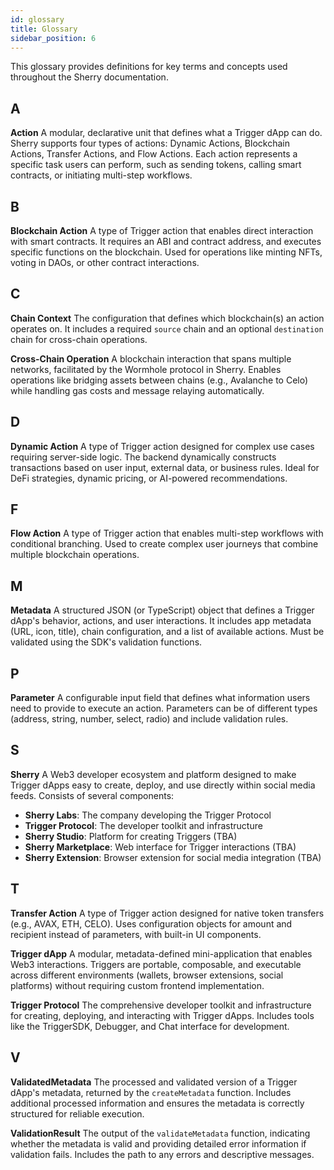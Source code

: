 ```yaml
---
id: glossary
title: Glossary
sidebar_position: 6
---
```


This glossary provides definitions for key terms and concepts used throughout the Sherry documentation.

## A

**Action**
A modular, declarative unit that defines what a Trigger dApp can do. Sherry supports four types of actions: Dynamic Actions, Blockchain Actions, Transfer Actions, and Flow Actions. Each action represents a specific task users can perform, such as sending tokens, calling smart contracts, or initiating multi-step workflows.

## B

**Blockchain Action**
A type of Trigger action that enables direct interaction with smart contracts. It requires an ABI and contract address, and executes specific functions on the blockchain. Used for operations like minting NFTs, voting in DAOs, or other contract interactions.

## C

**Chain Context**
The configuration that defines which blockchain(s) an action operates on. It includes a required `source` chain and an optional `destination` chain for cross-chain operations.

**Cross-Chain Operation**
A blockchain interaction that spans multiple networks, facilitated by the Wormhole protocol in Sherry. Enables operations like bridging assets between chains (e.g., Avalanche to Celo) while handling gas costs and message relaying automatically.

## D

**Dynamic Action**
A type of Trigger action designed for complex use cases requiring server-side logic. The backend dynamically constructs transactions based on user input, external data, or business rules. Ideal for DeFi strategies, dynamic pricing, or AI-powered recommendations.

## F

**Flow Action**
A type of Trigger action that enables multi-step workflows with conditional branching. Used to create complex user journeys that combine multiple blockchain operations.

## M

**Metadata**
A structured JSON (or TypeScript) object that defines a Trigger dApp's behavior, actions, and user interactions. It includes app metadata (URL, icon, title), chain configuration, and a list of available actions. Must be validated using the SDK's validation functions.

## P

**Parameter**
A configurable input field that defines what information users need to provide to execute an action. Parameters can be of different types (address, string, number, select, radio) and include validation rules.

## S

**Sherry**
A Web3 developer ecosystem and platform designed to make Trigger dApps easy to create, deploy, and use directly within social media feeds. Consists of several components:
- **Sherry Labs**: The company developing the Trigger Protocol
- **Trigger Protocol**: The developer toolkit and infrastructure
- **Sherry Studio**: Platform for creating Triggers (TBA)
- **Sherry Marketplace**: Web interface for Trigger interactions (TBA)
- **Sherry Extension**: Browser extension for social media integration (TBA)

## T

**Transfer Action**
A type of Trigger action designed for native token transfers (e.g., AVAX, ETH, CELO). Uses configuration objects for amount and recipient instead of parameters, with built-in UI components.

**Trigger dApp**
A modular, metadata-defined mini-application that enables Web3 interactions. Triggers are portable, composable, and executable across different environments (wallets, browser extensions, social platforms) without requiring custom frontend implementation.

**Trigger Protocol**
The comprehensive developer toolkit and infrastructure for creating, deploying, and interacting with Trigger dApps. Includes tools like the TriggerSDK, Debugger, and Chat interface for development.

## V

**ValidatedMetadata**
The processed and validated version of a Trigger dApp's metadata, returned by the `createMetadata` function. Includes additional processed information and ensures the metadata is correctly structured for reliable execution.

**ValidationResult**
The output of the `validateMetadata` function, indicating whether the metadata is valid and providing detailed error information if validation fails. Includes the path to any errors and descriptive messages.


